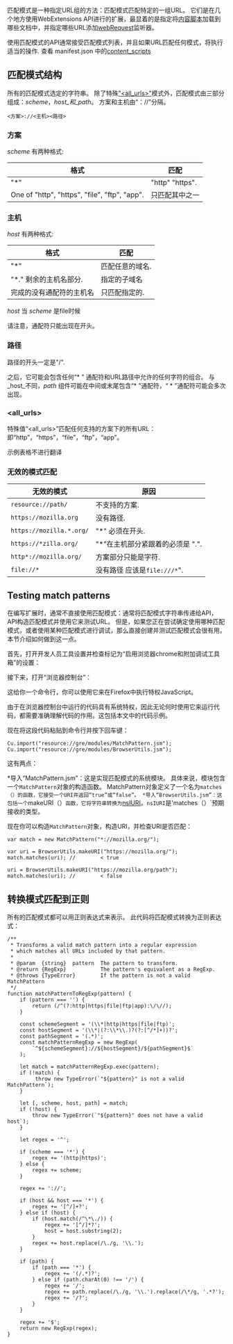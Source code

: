 匹配模式是一种指定URL组的方法：匹配模式匹配特定的一组URL。 它们是在几个地方使用WebExtensions API进行的扩展，最显着的是指定将[内容脚本](/en-US/docs/Mozilla/Add-ons/WebExtensions/Content_scripts)加载到哪些文档中，并指定哪些URL添加[webRequest](/en-US/docs/Mozilla/Add-ons/WebExtensions/API/webRequest)监听器。


使用匹配模式的API通常接受匹配模式列表，并且如果URL匹配任何模式，将执行适当的操作. 查看 manifest.json 中的[content_scripts](/en-US/docs/Mozilla/Add-ons/WebExtensions/manifest.json/content_scripts)

## 匹配模式结构

所有的匹配模式选定的字符串。 除了特殊["<all_urls>"](/en-US/Add-ons/WebExtensions/Match_patterns#%3Call_urls%3E)模式外，匹配模式由三部分组成：_scheme_，_host_和_path_。 方案和主机由“：//”分隔。

    <方案>://<主机><路径>

### 方案

_scheme_ 有两种格式:

格式 | 匹配  
---|---  
"*" |  "http"  "https".  
One of "http", "https", "file", "ftp", "app". | 只匹配其中之一
  
### 主机

_host_ 有两种格式:

格式 | 匹配  
---|---  
"*" | 匹配任意的域名.  
"*." 剩余的主机名部分. | 指定的子域名 
完成的没有通配符的主机名 | 只匹配指定的.  
  
_host_ 当 _scheme_ 是file时候

请注意，通配符只能出现在开头。

### 路径
路径的开头一定是"/".

之后，它可能会包含任何“* ” 通配符和URL路径中允许的任何字符的组合。 与_host_不同，_path_ 组件可能在中间或末尾包含“* ”通配符，“ * ”通配符可能会多次出现。

### <all_urls>

特殊值“<all_urls>”匹配任何支持的方案下的所有URL：即“http”，“https”，“file”，“ftp”，“app”。

示例表格不进行翻译

### 无效的模式匹配

无效的模式 | 原因  
---|---  
`resource://path/` | 不支持的方案.  
`https://mozilla.org` | 没有路径.  
`https://mozilla.*.org/` | "*" 必须在开头.  
`https://*zilla.org/` | "*"在主机部分紧跟着的必须是 ".".  
`http*://mozilla.org/` | 方案部分只能是字符.  
`file://*` | 没有路径 应该是`file:///*`".  
  
## Testing match patterns

在编写扩展时，通常不直接使用匹配模式：通常将匹配模式字符串传递给API，API构造匹配模式并使用它来测试URL。 但是，如果您正在尝试确定使用哪种匹配模式，或者使用某种匹配模式进行调试，那么直接创建并测试匹配模式会很有用。 本节介绍如何做到这一点。

首先，打开开发人员工具设置并检查标记为“启用浏览器chrome和附加调试工具箱”的设置：

接下来，打开“浏览器控制台”：

这给你一个命令行，你可以使用它来在Firefox中执行特权JavaScript。

由于在浏览器控制台中运行的代码具有系统特权，因此无论何时使用它来运行代码，都需要准确理解代码的作用。这包括本文中的代码示例。

现在将这段代码粘贴到命令行并按下回车键：
    
    Cu.import("resource://gre/modules/MatchPattern.jsm");
    Cu.import("resource://gre/modules/BrowserUtils.jsm");

这有两点：

   *导入“MatchPattern.jsm”：这是实现匹配模式的系统模块。 具体来说，模块包含一个`MatchPattern`对象的构造函数。 MatchPattern对象定义了一个名为`matches（）的函数，它接受一个URI并返回“true”或“false”。
   *导入“BrowserUtils.jsm”：这包括一个`makeURI（）`函数，它将字符串转换为`[nsIURI](/en-US/docs/Mozilla/Tech/XPCOM/Reference/Interface/nsIURI)。`nsIURI`是'matches（）`预期接收的类型。

现在你可以构造`MatchPattern`对象，构造URI，并检查URI是否匹配：
        
    var match = new MatchPattern("*://mozilla.org/");
    
    var uri = BrowserUtils.makeURI("https://mozilla.org/");
    match.matches(uri); //        < true
    
    uri = BrowserUtils.makeURI("https://mozilla.org/path");
    match.matches(uri); //        < false

## 转换模式匹配到正则

所有的匹配模式都可以用正则表达式来表示。 此代码将匹配模式转换为正则表达式：

    /**
     * Transforms a valid match pattern into a regular expression
     * which matches all URLs included by that pattern.
     *
     * @param  {string}  pattern  The pattern to transform.
     * @return {RegExp}           The pattern's equivalent as a RegExp.
     * @throws {TypeError}        If the pattern is not a valid MatchPattern
     */
    function matchPatternToRegExp(pattern) {
        if (pattern === '') {
            return (/^(?:http|https|file|ftp|app):\/\//);
        }
    
        const schemeSegment = '(\\*|http|https|file|ftp)';
        const hostSegment = '(\\*|(?:\\*\\.)?(?:[^/*]+))?';
        const pathSegment = '(.*)';
        const matchPatternRegExp = new RegExp(
            `^${schemeSegment}://${hostSegment}/${pathSegment}$`
        );
    
        let match = matchPatternRegExp.exec(pattern);
        if (!match) {
             throw new TypeError(`"${pattern}" is not a valid MatchPattern`);
        }
    
        let [, scheme, host, path] = match;
        if (!host) {
            throw new TypeError(`"${pattern}" does not have a valid host`);
        }
    
        let regex = '^';
    
        if (scheme === '*') {
            regex += '(http|https)';
        } else {
            regex += scheme;
        }
    
        regex += '://';
    
        if (host && host === '*') {
            regex += '[^/]+?';
        } else if (host) {
            if (host.match(/^\*\./)) {
                regex += '[^/]*?';
                host = host.substring(2);
            }
            regex += host.replace(/\./g, '\\.');
        }
    
        if (path) {
            if (path === '*') {
                regex += '(/.*)?';
            } else if (path.charAt(0) !== '/') {
                regex += '/';
                regex += path.replace(/\./g, '\\.').replace(/\*/g, '.*?');
                regex += '/?';
            }
        }
    
        regex += '$';
        return new RegExp(regex);
    }
    

